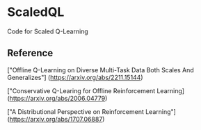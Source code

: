 # ScaledQL
Code for Scaled Q-Learning

## Reference
["Offline Q-Learning on Diverse Multi-Task Data Both Scales And Generalizes"]
(https://arxiv.org/abs/2211.15144)

["Conservative Q-Learing for Offline Reinforcement Learning]
(https://arxiv.org/abs/2006.04779)

["A Distributional Perspective on Reinforcement Learning"]
(https://arxiv.org/abs/1707.06887)
